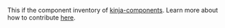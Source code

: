 This if the component inventory of [kinja-components](https://github.com/gawkermedia/kinja-mantle/blob/master/packages/kinja-components/README.md).
Learn more about how to contribute [here](https://github.com/gawkermedia/kinja-mantle/blob/master/packages/kinja-components/doc/contributing/CONTRIBUTING.md).
